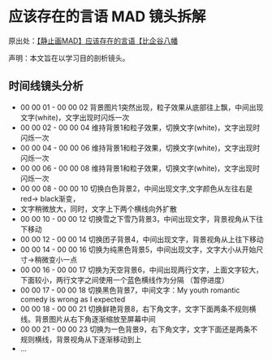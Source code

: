 # 应该存在的言语 MAD 镜头拆解
原出处：[【静止画MAD】应该存在的言语【比企谷八幡](https://www.bilibili.com/s/video/BV1ws411S7sK)

声明：本文旨在以学习目的剖析镜头。

## 时间线镜头分析
- 00 00 01 - 00 00 02 背景图片1突然出现，粒子效果从底部往上飘，中间出现文字(white)，文字出现时闪烁一次
- 00 00 02 - 00 00 04 维持背景1和粒子效果，切换文字(white)，文字出现时闪烁一次
- 00 00 04 - 00 00 06 维持背景1和粒子效果，切换文字(white)，文字出现时闪烁一次
- 00 00 06 - 00 00 08 维持背景1和粒子效果，切换文字(white)，文字出现时闪烁一次
- 00 00 08 - 00 00 10 切换白色背景2，中间出现文字,文字颜色从左往右是red-> black渐变，
- 文字稍微放大，同时，文字上下两个横线向外扩散
- 00 00 10 - 00 00 12 切换雪之下雪乃背景3，中间出现文字，背景视角从下往下移动
- 00 00 12 - 00 00 14 切换团子背景4，中间出现文字，背景视角从上往下移动
- 00 00 14 - 00 00 16 切换为纯黑色背景5，中间出现文字，文字大小从开始尺寸->稍微变小一点
- 00 00 16 - 00 00 17 切换为天空背景6，中间出现两行文字，上面文字较大，下面较小，两行文字之间使用一个蓝色横线作为分隔 （暂停进度）
- 00 00 17 - 00 00 18 切换黑色背景7，中间文字：My youth romantic comedy is wrong as I expected
- 00 00 18 - 00 00 21 切换鲜艳背景8，右下角文字，文字下面两条不规则横线。背景图片从右下角逐渐缩放至屏幕中间
- 00 00 21 - 00 00 23 切换为一色背景9，右下角文字，文字下面还是两条不规则横线，背景视角从下逐渐移动到上
- ...

